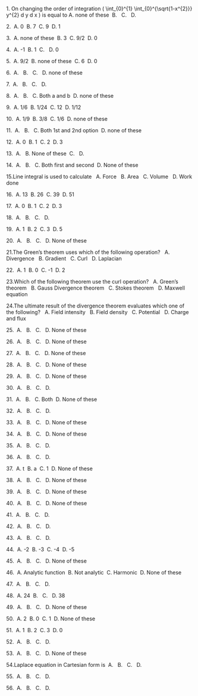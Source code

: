 


1. On changing the order of integration \( \int_{0}^{1} \int_{0}^{\sqrt{1-x^{2}}} y^{2} d y d x \) is equal to
 A. none of these  B.   C.   D. 


2.  A. 0  B. 7  C. 9  D. 1


3.  A. none of these  B. 3  C. 9/2  D. 0


4.  A. -1  B. 1  C.   D. 0


5.  A. 9/2  B. none of these  C. 6  D. 0


6.  A.   B.   C.   D. none of these


7.  A.   B.   C.   D. 


8.  A.   B.   C. Both a and b  D. none of these


9.  A. 1/6  B. 1/24  C. 12  D. 1/12


10.  A. 1/9  B. 3/8  C. 1/6  D. none of these


11.  A.   B.   C. Both 1st and 2nd option  D. none of these


12.  A. 0  B. 1  C. 2  D. 3


13.  A.   B. None of these  C.   D. 


14.  A.   B.   C. Both first and second  D. None of these


15.Line integral is used to calculate
  A. Force
  B. Area
  C. Volume
  D. Work done



16.  A. 13  B. 26  C. 39  D. 51


17.  A. 0  B. 1  C. 2  D. 3


18.  A.   B.   C.   D. 


19.  A. 1  B. 2  C. 3  D. 5


20.  A.   B.   C.   D. None of these


21.The Green’s theorem uses which of the following operation?
  A. Divergence
  B. Gradient
  C. Curl
  D. Laplacian



22.  A. 1  B. 0  C. -1  D. 2


23.Which of the following theorem use the curl operation?
  A. Green’s theorem
  B. Gauss Divergence theorem
  C. Stokes theorem
  D. Maxwell equation



24.The ultimate result of the divergence theorem evaluates which one of the following?
  A. Field intensity
  B. Field density
  C. Potential
  D. Charge and flux



25.  A.   B.   C.   D. None of these


26.  A.   B.   C.   D. None of these


27.  A.   B.   C.   D. None of these


28.  A.   B.   C.   D. None of these


29.  A.   B.   C.   D. None of these


30.  A.   B.   C.   D. 


31.  A.   B.   C. Both  D. None of these


32.  A.   B.   C.   D. 


33.  A.   B.   C.   D. None of these


34.  A.   B.   C.   D. None of these


35.  A.   B.   C.   D. 


36.  A.   B.   C.   D. 


37.  A. t  B. a  C. 1  D. None of these


38.  A.   B.   C.   D. None of these


39.  A.   B.   C.   D. None of these


40.  A.   B.   C.   D. None of these


41.  A.   B.   C.   D. 


42.  A.   B.   C.   D. 


43.  A.   B.   C.   D. 


44.  A. -2  B. -3  C. -4  D. -5


45.  A.   B.   C.   D. None of these


46.  A. Analytic function  B. Not analytic  C. Harmonic  D. None of these


47.  A.   B.   C.   D. 


48.  A. 24  B.   C.   D. 38


49.  A.   B.   C.   D. None of these


50.  A. 2  B. 0  C. 1  D. None of these


51.  A. 1  B. 2  C. 3  D. 0


52.  A.   B.   C.   D. 


53.  A.   B.   C.   D. None of these


54.Laplace equation in Cartesian form is  A.   B.   C.   D. 


55.  A.   B.   C.   D. 


56.  A.   B.   C.   D. 